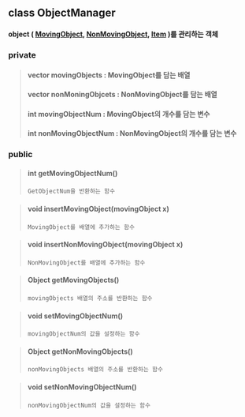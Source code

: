 ## class ObjectManager
#### object ( [MovingObject](MovingObject.md), [NonMovingObject](NonmovingObject.md), [Item](Item.md) )를 관리하는 객체

### private
> #### vector<MovingObject> movingObjects : MovingObject를 담는 배열
> #### vector<NonMovingObject> nonMoningObjcets : NonMovingObject를 담는 배열
> #### int movingObjectNum : MovingObject의 개수를 담는 변수
> #### int nonMovingObjectNum : NonMovingObject의 개수를 담는 변수

### public


> #### int getMovingObjectNum()
>     GetObjectNum을 반환하는 함수

> #### void insertMovingObject(movingObject x)
>     MovingObject를 배열에 추가하는 함수

> #### void insertNonMovingObject(movingObject x)
>     NonMovingObject를 배열에 추가하는 함수

> #### Object getMovingObjects()
>     movingObjects 배열의 주소를 반환하는 함수

> #### void setMovingObjectNum()
>     movingObjectNum의 값을 설정하는 함수

> #### Object getNonMovingObjects()
>     nonMovingObjects 배열의 주소를 반환하는 함수

> #### void setNonMovingObjectNum()
>     nonMovingObjectNum의 값을 설정하는 함수

